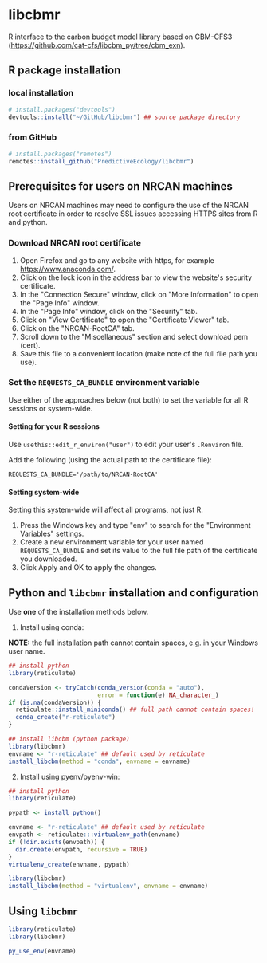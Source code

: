# libcbmr

R interface to the carbon budget model library based on CBM-CFS3 (<https://github.com/cat-cfs/libcbm_py/tree/cbm_exn>).

## R package installation

### local installation

```r
# install.packages("devtools")
devtools::install("~/GitHub/libcbmr") ## source package directory
```

### from GitHub

```r
# install.packages("remotes")
remotes::install_github("PredictiveEcology/libcbmr")
```

## Prerequisites for users on NRCAN machines

Users on NRCAN machines may need to configure the use of the NRCAN root certificate in order to resolve SSL issues accessing HTTPS sites from R and python.

### Download NRCAN root certificate

1. Open Firefox and go to any website with https, for example <https://www.anaconda.com/>.
2. Click on the lock icon in the address bar to view the website's security certificate.
3. In the "Connection Secure" window, click on "More Information" to open the "Page Info" window.
4. In the "Page Info" window, click on the "Security" tab.
5. Click on "View Certificate" to open the "Certificate Viewer" tab.
6. Click on the "NRCAN-RootCA" tab.
7. Scroll down to the "Miscellaneous" section and select download pem (cert).
8. Save this file to a convenient location (make note of the full file path you use).

### Set the `REQUESTS_CA_BUNDLE` environment variable

Use either of the approaches below (not both) to set the variable for all R sessions or system-wide.

#### Setting for your R sessions

Use `usethis::edit_r_environ("user")` to edit your user's `.Renviron` file.

Add the following (using the actual path to the certificate file):

```
REQUESTS_CA_BUNDLE='/path/to/NRCAN-RootCA'
```

#### Setting system-wide

Setting this system-wide will affect all programs, not just R.

1. Press the Windows key and type "env" to search for the "Environment Variables" settings.
2. Create a new environment variable for your user named `REQUESTS_CA_BUNDLE` and set its value to the full file path of the certificate you downloaded.
3. Click Apply and OK to apply the changes.

## Python and `libcbmr` installation and configuration

Use **one** of the installation methods below.

1. Install using conda:

**NOTE:** the full installation path cannot contain spaces, e.g. in your Windows user name.

```r
## install python
library(reticulate)

condaVersion <- tryCatch(conda_version(conda = "auto"),
                         error = function(e) NA_character_)
if (is.na(condaVersion)) {
  reticulate::install_miniconda() ## full path cannot contain spaces!
  conda_create("r-reticulate")
}

## install libcbm (python package)
library(libcbmr)
envname <- "r-reticulate" ## default used by reticulate
install_libcbm(method = "conda", envname = envname)
```

2. Install using pyenv/pyenv-win:

```r
## install python
library(reticulate)

pypath <- install_python()

envname <- "r-reticulate" ## default used by reticulate
envpath <- reticulate:::virtualenv_path(envname)
if (!dir.exists(envpath)) {
  dir.create(envpath, recursive = TRUE)
}
virtualenv_create(envname, pypath)

library(libcbmr)
install_libcbm(method = "virtualenv", envname = envname)
```

## Using `libcbmr`

```r
library(reticulate)
library(libcbmr)

py_use_env(envname)
```
